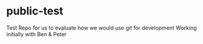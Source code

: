 # public-test
Test Repo for us to evaluate how we would use git for development 
Working initially with Ben & Peter
